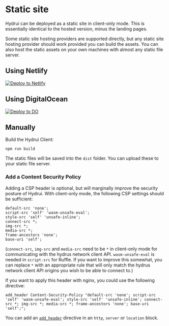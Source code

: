 # Static site

Hydrui can be deployed as a static site in client-only mode. This is essentially identical to the hosted version, minus the landing pages.

Some static site hosting providers are supported directly, but any static site hosting provider should work provided you can build the assets. You can also host the static assets on your own machines with almost any static file server.

## Using Netlify

[![Deploy to Netlify](/assets/images/deploy-to-netlify.svg)](https://app.netlify.com/start/deploy?repository=https://github.com/hydrui/hydrui)

## Using DigitalOcean

[![Deploy to DO](/assets/images/deploy-to-digitalocean.svg)](https://cloud.digitalocean.com/apps/new?repo=https://github.com/hydrui/hydrui/tree/main)

## Manually

Build the Hydrui Client:

```
npm run build
```

The static files will be saved into the `dist` folder. You can upload these to your static file server.

### Add a Content Security Policy

Adding a CSP header is optional, but will marginally improve the security posture of Hydrui. With client-only mode, the following CSP settings should be sufficient:

```
default-src 'none';
script-src 'self' 'wasm-unsafe-eval';
style-src 'self' 'unsafe-inline';
connect-src *;
img-src *;
media-src *;
frame-ancestors 'none';
base-uri 'self';
```

(`connect-src`, `img-src` and `media-src` need to be `*` in client-only mode for communicating with the hydrus network client API. `wasm-unsafe-eval` is needed in `script-src` for Ruffle. If you want to improve this somewhat, you can replace `*` with an appropriate rule that will only match the hydrus network client API origins you wish to be able to connect to.)

If you want to apply this header with nginx, you could use the following directive:

```nginx
add_header Content-Security-Policy "default-src 'none'; script-src 'self' 'wasm-unsafe-eval'; style-src 'self' 'unsafe-inline'; connect-src *; img-src *; media-src *; frame-ancestors 'none'; base-uri 'self';";
```

You can add an [`add_header`](https://nginx.org/en/docs/http/ngx_http_headers_module.html) directive in an `http`, `server` or `location` block.
